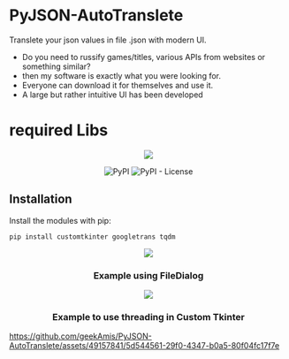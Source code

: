 # PyJSON-AutoTranslete
Translete your json values in file .json with modern UI.

- Do you need to russify games/titles, various APIs from websites or something similar?
- then my software is exactly what you were looking for.
- Everyone can download it for themselves and use it.
- A large but rather intuitive UI has been developed


# required Libs

<div align="center">
<p align="center">
  <picture>
    <source media="(prefers-color-scheme: dark)" srcset="https://raw.githubusercontent.com/TomSchimansky/CustomTkinter/master/documentation_images/CustomTkinter_logo_dark.png">
    <img src="[https://raw.githubusercontent.com/TomSchimansky/CustomTkinter/master/documentation_images/CustomTkinter_logo_dark.png">
  </picture>
</p>

![PyPI](https://img.shields.io/pypi/v/customtkinter)
![PyPI - License](https://img.shields.io/badge/license-MIT-blue)

</div>

## Installation
Install the modules with pip:
```
pip install customtkinter googletrans tqdm
```

<div align="center">
  <picture>
    <source media="(prefers-color-scheme: dark)" srcset="https://github.com/geekAmis/PyJSON-AutoTranslete/assets/49157841/cee67afe-61b7-4b6b-a998-d2adacd4a597">
    <img src="https://github.com/geekAmis/PyJSON-AutoTranslete/assets/49157841/cee67afe-61b7-4b6b-a998-d2adacd4a597">
  </picture>
  
### Example using FileDialog

  <picture>
    <source media="(prefers-color-scheme: dark)" srcset="https://github.com/geekAmis/PyJSON-AutoTranslete/assets/49157841/490cd2dc-fffc-4a1f-bdd6-053c28a4bf44">
    <img src="https://github.com/geekAmis/PyJSON-AutoTranslete/assets/49157841/490cd2dc-fffc-4a1f-bdd6-053c28a4bf44">
  </picture>

### Example to use threading in Custom Tkinter
</div>


https://github.com/geekAmis/PyJSON-AutoTranslete/assets/49157841/5d544561-29f0-4347-b0a5-80f04fc17f7e

